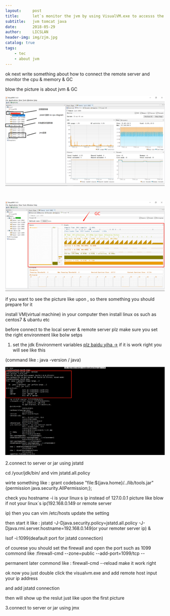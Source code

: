 ```yaml
---
layout:     post
title:      let`s monitor the jvm by using VisualVM.exe to accesss the remote service
subtitle:   jvm tomcat java
date:       2018-05-29
author:     LICSLAN
header-img: img/zjm.jpg
catalog: true
tags:
    - tec
    - about jvm
---
```



ok next write something about how to connect the remote server and monitor the cpu & memory & GC 

blow the picture is about jvm & GC

![](https://raw.githubusercontent.com/licslan/licslan.github.io/master/img/jvm.png)

<br>

![](https://raw.githubusercontent.com/licslan/licslan.github.io/master/img/gc.jpg)

if you want to see the picture like upon , so there something you should prepare for it 

install VM(virtual machine) in your computer then install linux os such as centos7 & ubantu etc

before connect to the local server & remote server plz make sure you set the right environment like bolw setps 

1. set the jdk Environment variables [plz baidu yiha &rarr;](https://www.baidu.com/) if it is work right  you will see like this  

(command like : java -version / java)

![](https://raw.githubusercontent.com/licslan/licslan.github.io/master/img/jdk.jpg)

2.connect to server or jar using jstatd 

cd /your/jdk/bin/  and  vim jstatd.all.policy

wirte something like : grant codebase "file:${java.home}/../lib/tools.jar" {permission java.security.AllPermission;};

check you hostname -i is your linux·s ip instead of 127.0.0.1 picture like blow if not your linux`s ip(192.168.0.149 or remote server 

ip) then you can vim /etc/hosts update the setting  
 
then start it like : jstatd -J-Djava.security.policy=jstatd.all.policy -J-Djava.rmi.server.hostname=192.168.0.149(or your remoter server ip) &

lsof -i:1099(deafault port for jstatd connection)

of courese you should set the firewall and open the port such as 1099 commond like :firewall-cmd --zone=public --add-port=1099/tcp --

permanent   later commond like : firewall-cmd --reload make it work right

ok now you just double click the visualvm.exe and add remote host input your ip address 

and add jstatd connection

then will show up the reslut just like upon the first picture



3.connect to server or jar using jmx 





